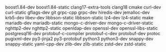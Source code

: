 boost1.84-dev
boost1.84-static
clang17-extra-tools
clang18
cmake
curl-dev
curl-static
gflags-dev
git
grpc-cpp
grpc-dev
hiredis-dev
jemalloc-dev
krb5-dev
libev-dev
libbson-static
libbson-static
lz4-dev
lz4-static
make
mariadb-dev
mariadb-static
mongo-c-driver-dev
mongo-c-driver-static
nghttp2-dev
nghttp2-static
openldap-dev
openssl-dev
openssl-libs-static
postgresql16-dev
protobuf-c-compiler
protobuf-c-dev
protobuf-dev
protoc
pugixml-dev
py3-jinja2
py3-protobuf
python3
python3-dev
snappy-dev
snappy-static
yaml-cpp-dev
zlib-dev
zlib-static
zstd-dev
zstd-static
